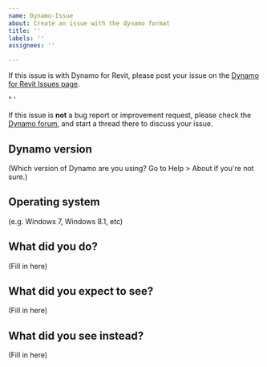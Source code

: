 ```yaml
---
name: Dynamo-Issue
about: Create an issue with the dynamo format
title: ''
labels: ''
assignees: ''

---
```


If this issue is with Dynamo for Revit, please post your issue on the [Dynamo for Revit Issues page](https://github.com/DynamoDS/DynamoRevit/issues).

"  '

If this issue is **not** a bug report or improvement request, please check the [Dynamo forum](https://forum.dynamobim.com/), and start a thread there to discuss your issue.

## Dynamo version

(Which version of Dynamo are you using? Go to Help > About if you're not sure.)

## Operating system

(e.g. Windows 7, Windows 8.1, etc)

## What did you do? 

(Fill in here)

## What did you expect to see?

(Fill in here)

## What did you see instead?

(Fill in here)
